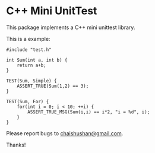 # C++ Mini UnitTest

This package implements a C++ mini unittest library.

This is a example:

	#include "test.h"
	
	int Sum(int a, int b) {
		return a+b;
	}
	
	TEST(Sum, Simple) {
		ASSERT_TRUE(Sum(1,2) == 3);
	}
	
	TEST(Sum, For) {
		for(int i = 0; i < 10; ++i) {
			ASSERT_TRUE_MSG(Sum(i,i) == i*2, "i = %d", i);
		}
	}

Please report bugs to <chaishushan@gmail.com>.

Thanks!
